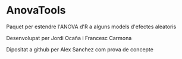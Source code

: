 # AnovaTools
Paquet per estendre l'ANOVA d'R a alguns models d'efectes aleatoris

Desenvolupat per Jordi Ocaña i Francesc Carmona

Dipositat a github per Alex Sanchez com prova de concepte
